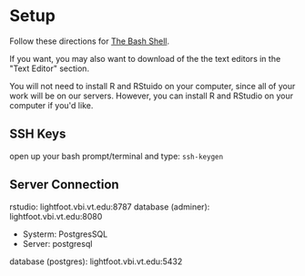 # Setup

Follow these directions for [The Bash Shell][1].

If you want, you may also want to download of the the text editors in the "Text Editor" section.

You will not need to install R and RStuido on your computer, since all of your work will be on our servers.
However, you can install R and RStudio on your computer if you'd like.

[1]: https://swcarpentry.github.io/workshop-template/#setup

## SSH Keys

open up your bash prompt/terminal and type: `ssh-keygen`

## Server Connection

rstudio: lightfoot.vbi.vt.edu:8787
database (adminer): lightfoot.vbi.vt.edu:8080

- Systerm: PostgresSQL
- Server: postgresql

database (postgres): lightfoot.vbi.vt.edu:5432
